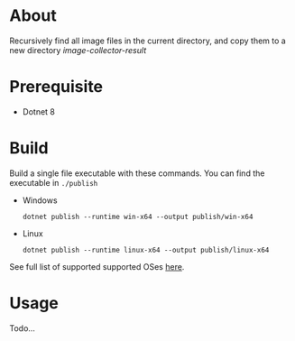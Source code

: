 # About

Recursively find all image files in the current directory, and copy them to a new directory *image-collector-result*

# Prerequisite
- Dotnet 8

# Build
Build a single file executable with these commands. You can find the executable in `./publish`

- Windows
    ```console
    dotnet publish --runtime win-x64 --output publish/win-x64
    ```

- Linux
    ```console
    dotnet publish --runtime linux-x64 --output publish/linux-x64
    ```

See full list of supported supported OSes [here](https://learn.microsoft.com/en-us/dotnet/core/rid-catalog).


# Usage
Todo...
